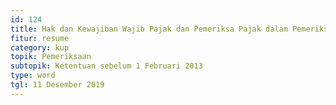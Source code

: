 ```yaml
---
id: 124
title: Hak dan Kewajiban Wajib Pajak dan Pemeriksa Pajak dalam Pemeriksaan
fitur: resume
category: kup
topik: Pemeriksaan
subtopik: Ketentuan sebelum 1 Februari 2013
type: word
tgl: 11 Desember 2019
---
```



